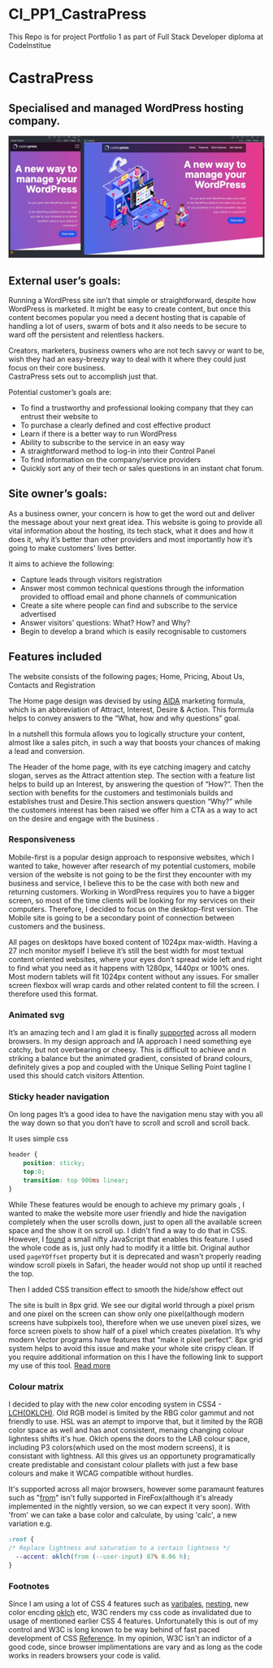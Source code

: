 # CI_PP1_CastraPress
This Repo is for project Portfolio 1 as part of Full Stack Developer diploma at CodeInstitue


# CastraPress


## Specialised and managed WordPress hosting company.



![alt_text](docs/img/design-preview.jpg "Design Preview")



## External user’s goals:

Running a WordPress site isn’t that simple or straightforward, despite how WordPress is marketed. It might be easy to create content, but once this content becomes popular you need a decent hosting that is capable of handling a lot of users, swarm of bots and it also needs to be secure to ward off the persistent and relentless hackers. 

Creators, marketers, business owners who are not tech savvy or want to be, wish they had an easy-breezy way to deal with it where they could just focus on their core business.  \
CastraPress sets out to accomplish just that. 

Potential customer’s goals are:



* To find a trustworthy and professional looking company that they can entrust their website to
* To purchase a clearly defined and cost effective product 
* Learn if there is a better way to run WordPress
* Ability to subscribe to the service in an easy way 
* A straightforward method to log-in into their Control Panel
* To find information on the company/service providers
* Quickly sort any of their tech or sales questions in an instant chat forum. 


## Site owner’s goals:

As a business owner, your concern is how to get the word out and deliver the message about your next great idea. This website is going to provide all vital information about the hosting, its tech stack, what it does and how it does it, why it’s better than other providers and most importantly how it’s going to make customers' lives better.

It aims to achieve the following:



* Capture leads through visitors registration
* Answer most common technical questions through the information provided to offload email and phone channels of communication
* Create a site where people can find and subscribe to the service advertised 
* Answer visitors' questions: What? How? and Why?
* Begin to develop a brand which is easily recognisable to customers 


## Features included

The website consists of the following pages; Home, Pricing, About Us, Contacts and Registration

The Home page design was devised by using [AIDA](https://blog.hubspot.com/marketing/aida-model) marketing formula, which is an abbreviation of Attract, Interest, Desire & Action. This formula helps to convey answers to the “What, how and why questions” goal.

In a nutshell this formula allows you to logically structure your content, almost like a sales pitch,  in such a way that boosts your chances of making a lead and conversion.

The Header of the home page, with its eye catching imagery and catchy slogan, serves as the Attract attention step. The section with a feature list helps to build up an Interest, by answering the question of “How?”. Then the section with benefits for the customers and testimonials builds and establishes trust and Desire.This section answers question “Why?” while the customers interest has been raised we offer him a CTA as a way to act on the desire and engage with the business .


### Responsiveness

Mobile-first is a popular design approach to responsive websites, which I wanted to take, however after research of my potential customers, mobile version of the website is not going to be the first they encounter with my business and service, I believe this to be the case with both new and returning customers. Working in WordPress requires you to have a bigger screen, so most of the time clients will be looking for my services on their computers. Therefore, I decided to focus on the desktop-first version. The Mobile site is going to be a secondary point of connection between customers and the business.

All pages on desktops have boxed content of 1024px max-width. Having a 27 inch monitor myself I believe it’s still the best width for most textual content oriented websites, where your eyes don’t spread wide left and right to find what you need as it happens with 1280px, 1440px or 100% ones. \
Most modern tablets will fit 1024px content without any issues. For smaller screen flexbox will wrap cards and other related content to fill the screen. I therefore used this format. 


### Animated svg

It’s an amazing tech and I am glad it is finally [supported](https://caniuse.com/svg-smil) across all modern browsers. In my design approach and IA approach I need something eye catchy, but not overbearing or cheesy. This is difficult to achieve and n striking a balance but the animated gradient, consisted of brand colours, definitely gives a pop and coupled with the Unique Selling Point tagline I used this should catch visitors Attention. 


### Sticky header navigation

On long pages It’s a good idea to have the navigation menu stay with you all the way down so that you don’t have to scroll and scroll and scroll back. 

It uses simple css
```css
header {
    position: sticky;
    top:0;
    transition: top 900ms linear;
}
```


While These features would be enough to achieve my primary goals ,  I wanted to make the website more user friendly and hide the navigation completely when the user scrolls down, just to open all the available screen space and the show it on scroll up. I didn't find a way to do that in CSS. However, I [found](https://johandejong.dev/blog/sticky-header-with-show-hide-on-scrol) a small nifty JavaScript that enables this feature. I used the whole code as is, just only had to modify it a little bit. Original author used `pageYOffset` property but it is deprecated and wasn't properly reading window scroll pixels in Safari, the header would not shop up until it reached the top.

Then I added CSS transition effect to smooth the hide/show effect out

The site is built in 8px grid. We see our digital world through a pixel prism and one pixel on the screen can show only one pixel(although modern screens have subpixels too), therefore when we use uneven pixel sizes, we force screen pixels to show half of a pixel which creates pixelation. It’s why modern Vector programs have features that “make it pixel perfect”. 8px grid system helps to avoid this issue and make your whole site crispy clean. If you require additional information on this I have the following link to support my use of this tool. [Read more](https://uxplanet.org/everything-you-should-know-about-8-point-grid-system-in-ux-design-b69cb945b18d) 

### Colour matrix

I decided to play with the new color encoding system in CSS4 - [LCH(OKLCH)](https://developer.mozilla.org/en-US/docs/Web/CSS/color_value/oklch). Old RGB model is limited by the RBG color gammut and not friendly to use. HSL was an atempt to imporve that, but it limited by the RGB color space as well and has anot consistent, menaing changing colour lighntess shifts it's hue. Oklch opens the doors to the LAB colour space, including P3 colors(which used on the most modern screens), it is consistant with lightness. All this gives us an opportunety programatically create predistable and consistant colour plallets with just a few base colours and make it WCAG compatible without hurdles. 

It's supported across all major browsers, however some paramaunt features such as "[from](https://caniuse.com/css-relative-colors)" isn't fully supported in FireFox(although it's already implemented in the nightly version, so we can expect it very soon). With 'from' we can take a base color and calculate, by using 'calc', a new variation e.g.
```css
:root {
/* Replace lightness and saturation to a certain lightness */
  --accent: oklch(from (--user-input) 87% 0.06 h);
}
```


### Footnotes

Since I am using a lot of CSS 4 features such as [varibales](https://developer.mozilla.org/en-US/docs/Web/CSS/Using_CSS_custom_properties), [nesting](https://developer.mozilla.org/en-US/docs/Web/CSS/CSS_nesting/Using_CSS_nesting), new color encding [oklch](https://developer.mozilla.org/en-US/docs/Web/CSS/color_value/oklch) etc, W3C renders my css code as invalidated due to usage of mentioned earlier CSS 4 features. Unfortunatelly this is out of my control and W3C is long known to be way behind of fast paced development of CSS [Reference](https://stackoverflow.com/questions/52930543/8-digit-hex-is-not-a-background-color-value/52931314#52931314). In my opinion, W3C isn't an indictor of a good code, since browser implimentations are vary and as long as the code works in readers browsers your code is valid. 
